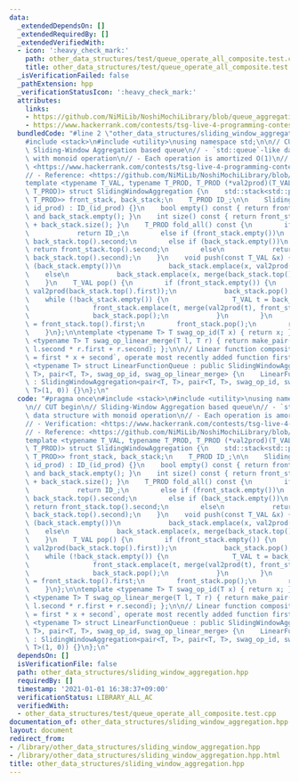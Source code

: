```yaml
---
data:
  _extendedDependsOn: []
  _extendedRequiredBy: []
  _extendedVerifiedWith:
  - icon: ':heavy_check_mark:'
    path: other_data_structures/test/queue_operate_all_composite.test.cpp
    title: other_data_structures/test/queue_operate_all_composite.test.cpp
  _isVerificationFailed: false
  _pathExtension: hpp
  _verificationStatusIcon: ':heavy_check_mark:'
  attributes:
    links:
    - https://github.com/NiMiLib/NoshiMochiLibrary/blob/queue_aggregation/lib/data_structure/sequence/queue_aggregation.hpp>
    - https://www.hackerrank.com/contests/tsg-live-4-programming-contest/challenges/tsg-live-4-procon-lcm-interval/submissions/code/1317888077>
  bundledCode: "#line 2 \"other_data_structures/sliding_window_aggregation.hpp\"\n\
    #include <stack>\n#include <utility>\nusing namespace std;\n\n// CUT begin\n//\
    \ Sliding-Window Aggregation based queue\n// - `std::queue`-like data structure\
    \ with monoid operation\n// - Each operation is amortized O(1)\n// - Verification:\
    \ <https://www.hackerrank.com/contests/tsg-live-4-programming-contest/challenges/tsg-live-4-procon-lcm-interval/submissions/code/1317888077>\n\
    // - Reference: <https://github.com/NiMiLib/NoshiMochiLibrary/blob/queue_aggregation/lib/data_structure/sequence/queue_aggregation.hpp>\n\
    template <typename T_VAL, typename T_PROD, T_PROD (*val2prod)(T_VAL), T_PROD (*merge)(T_PROD,\
    \ T_PROD)> struct SlidingWindowAggregation {\n    std::stack<std::pair<T_VAL,\
    \ T_PROD>> front_stack, back_stack;\n    T_PROD ID_;\n\n    SlidingWindowAggregation(T_PROD\
    \ id_prod) : ID_(id_prod) {}\n    bool empty() const { return front_stack.empty()\
    \ and back_stack.empty(); }\n    int size() const { return front_stack.size()\
    \ + back_stack.size(); }\n    T_PROD fold_all() const {\n        if (empty())\n\
    \            return ID_;\n        else if (front_stack.empty())\n            return\
    \ back_stack.top().second;\n        else if (back_stack.empty())\n           \
    \ return front_stack.top().second;\n        else\n            return merge(front_stack.top().second,\
    \ back_stack.top().second);\n    }\n    void push(const T_VAL &x) {\n        if\
    \ (back_stack.empty())\n            back_stack.emplace(x, val2prod(x));\n    \
    \    else\n            back_stack.emplace(x, merge(back_stack.top().second, val2prod(x)));\n\
    \    }\n    T_VAL pop() {\n        if (front_stack.empty()) {\n            front_stack.emplace(back_stack.top().first,\
    \ val2prod(back_stack.top().first));\n            back_stack.pop();\n        \
    \    while (!back_stack.empty()) {\n                T_VAL t = back_stack.top().first;\n\
    \                front_stack.emplace(t, merge(val2prod(t), front_stack.top().second));\n\
    \                back_stack.pop();\n            }\n        }\n        T_VAL t\
    \ = front_stack.top().first;\n        front_stack.pop();\n        return t;\n\
    \    }\n};\n\ntemplate <typename T> T swag_op_id(T x) { return x; };\ntemplate\
    \ <typename T> T swag_op_linear_merge(T l, T r) { return make_pair(l.first * r.first,\
    \ l.second * r.first + r.second); };\n\n// Linear function composition\n// `f(x)\
    \ = first * x + second`, operate most recently added function first\ntemplate\
    \ <typename T> struct LinearFunctionQueue : public SlidingWindowAggregation<pair<T,\
    \ T>, pair<T, T>, swag_op_id, swag_op_linear_merge> {\n    LinearFunctionQueue()\
    \ : SlidingWindowAggregation<pair<T, T>, pair<T, T>, swag_op_id, swag_op_linear_merge>::SlidingWindowAggregation(pair<T,\
    \ T>(1, 0)) {}\n};\n"
  code: "#pragma once\n#include <stack>\n#include <utility>\nusing namespace std;\n\
    \n// CUT begin\n// Sliding-Window Aggregation based queue\n// - `std::queue`-like\
    \ data structure with monoid operation\n// - Each operation is amortized O(1)\n\
    // - Verification: <https://www.hackerrank.com/contests/tsg-live-4-programming-contest/challenges/tsg-live-4-procon-lcm-interval/submissions/code/1317888077>\n\
    // - Reference: <https://github.com/NiMiLib/NoshiMochiLibrary/blob/queue_aggregation/lib/data_structure/sequence/queue_aggregation.hpp>\n\
    template <typename T_VAL, typename T_PROD, T_PROD (*val2prod)(T_VAL), T_PROD (*merge)(T_PROD,\
    \ T_PROD)> struct SlidingWindowAggregation {\n    std::stack<std::pair<T_VAL,\
    \ T_PROD>> front_stack, back_stack;\n    T_PROD ID_;\n\n    SlidingWindowAggregation(T_PROD\
    \ id_prod) : ID_(id_prod) {}\n    bool empty() const { return front_stack.empty()\
    \ and back_stack.empty(); }\n    int size() const { return front_stack.size()\
    \ + back_stack.size(); }\n    T_PROD fold_all() const {\n        if (empty())\n\
    \            return ID_;\n        else if (front_stack.empty())\n            return\
    \ back_stack.top().second;\n        else if (back_stack.empty())\n           \
    \ return front_stack.top().second;\n        else\n            return merge(front_stack.top().second,\
    \ back_stack.top().second);\n    }\n    void push(const T_VAL &x) {\n        if\
    \ (back_stack.empty())\n            back_stack.emplace(x, val2prod(x));\n    \
    \    else\n            back_stack.emplace(x, merge(back_stack.top().second, val2prod(x)));\n\
    \    }\n    T_VAL pop() {\n        if (front_stack.empty()) {\n            front_stack.emplace(back_stack.top().first,\
    \ val2prod(back_stack.top().first));\n            back_stack.pop();\n        \
    \    while (!back_stack.empty()) {\n                T_VAL t = back_stack.top().first;\n\
    \                front_stack.emplace(t, merge(val2prod(t), front_stack.top().second));\n\
    \                back_stack.pop();\n            }\n        }\n        T_VAL t\
    \ = front_stack.top().first;\n        front_stack.pop();\n        return t;\n\
    \    }\n};\n\ntemplate <typename T> T swag_op_id(T x) { return x; };\ntemplate\
    \ <typename T> T swag_op_linear_merge(T l, T r) { return make_pair(l.first * r.first,\
    \ l.second * r.first + r.second); };\n\n// Linear function composition\n// `f(x)\
    \ = first * x + second`, operate most recently added function first\ntemplate\
    \ <typename T> struct LinearFunctionQueue : public SlidingWindowAggregation<pair<T,\
    \ T>, pair<T, T>, swag_op_id, swag_op_linear_merge> {\n    LinearFunctionQueue()\
    \ : SlidingWindowAggregation<pair<T, T>, pair<T, T>, swag_op_id, swag_op_linear_merge>::SlidingWindowAggregation(pair<T,\
    \ T>(1, 0)) {}\n};\n"
  dependsOn: []
  isVerificationFile: false
  path: other_data_structures/sliding_window_aggregation.hpp
  requiredBy: []
  timestamp: '2021-01-01 16:38:37+09:00'
  verificationStatus: LIBRARY_ALL_AC
  verifiedWith:
  - other_data_structures/test/queue_operate_all_composite.test.cpp
documentation_of: other_data_structures/sliding_window_aggregation.hpp
layout: document
redirect_from:
- /library/other_data_structures/sliding_window_aggregation.hpp
- /library/other_data_structures/sliding_window_aggregation.hpp.html
title: other_data_structures/sliding_window_aggregation.hpp
---
```

